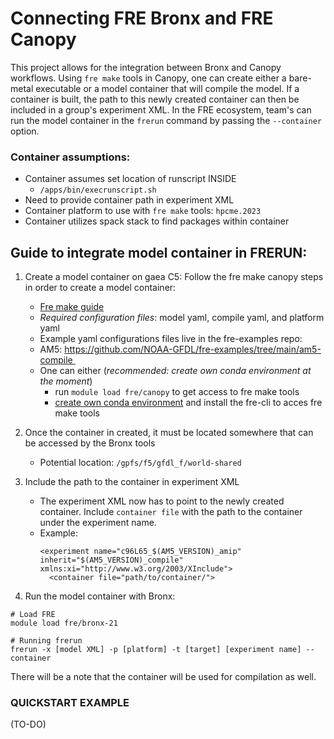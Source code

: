 # Connecting FRE Bronx and FRE Canopy
This project allows for the integration between Bronx and Canopy workflows. Using `fre make` tools in Canopy, one can create either a bare-metal executable or a model container that will compile the model. If a container is built, the path to this newly created container can then be included in a group's experiment XML. In the FRE ecosystem, team's can run the model container in the `frerun` command by passing the `--container` option.

### Container assumptions:
- Container assumes set location of runscript INSIDE     
    - `/apps/bin/execrunscript.sh`    
- Need to provide container path in experiment XML
- Container platform to use with `fre make` tools: `hpcme.2023`
- Container utilizes spack stack to find packages within container

## Guide to integrate model container in FRERUN:
1) Create a model container on gaea C5: Follow the fre make canopy steps in order to create a model container:     
    - [Fre make guide](https://github.com/NOAA-GFDL/fre-cli/tree/main/fre/make#guide)    
    - *Required configuration files*: model yaml, compile yaml, and platform yaml     
    - Example yaml configurations files live in the fre-examples repo:         
    - AM5: https://github.com/NOAA-GFDL/fre-examples/tree/main/am5-compile    
    - One can either (*recommended: create own conda environment at the moment*)        
        - run `module load fre/canopy` to get access to fre make tools        
        - [create own conda environment](https://github.com/NOAA-GFDL/fre-cli/tree/main?tab=readme-ov-file#method-3-developer---conda-environment-building) and install the fre-cli to acces fre make tools

2) Once the container in created, it must be located somewhere that can be accessed by the Bronx tools

    - Potential location: `/gpfs/f5/gfdl_f/world-shared`

3) Include the path to the container in experiment XML
    
    - The experiment XML now has to point to the newly created container. Include `container file` with the path to the container under the experiment name.
    - Example:     
        ```     
        <experiment name="c96L65_$(AM5_VERSION)_amip" inherit="$(AM5_VERSION)_compile" xmlns:xi="http://www.w3.org/2003/XInclude">
          <container file="path/to/container/">      
        ```

4) Run the model container with Bronx:
```
# Load FRE
module load fre/bronx-21

# Running frerun
frerun -x [model XML] -p [platform] -t [target] [experiment name] --container
```
There will be a note that the container will be used for compilation as well.

### QUICKSTART EXAMPLE
(TO-DO) 

